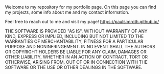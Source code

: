 Welcome to my repository for my portfolio page.
On this page you can find my projects, some info about me and my contact information.

Feel free to reach out to me and visit my page! https://paulsimroth.github.io/


THE SOFTWARE IS PROVIDED "AS IS", WITHOUT WARRANTY OF ANY KIND, EXPRESS OR IMPLIED, INCLUDING BUT NOT LIMITED TO THE WARRANTIES OF MERCHANTABILITY, FITNESS FOR A PARTICULAR PURPOSE AND NONINFRINGEMENT. IN NO EVENT SHALL THE AUTHORS OR COPYRIGHT HOLDERS BE LIABLE FOR ANY CLAIM, DAMAGES OR OTHER LIABILITY, WHETHER IN AN ACTION OF CONTRACT, TORT OR OTHERWISE, ARISING FROM, OUT OF OR IN CONNECTION WITH THE SOFTWARE OR THE USE OR OTHER DEALINGS IN THE SOFTWARE.
